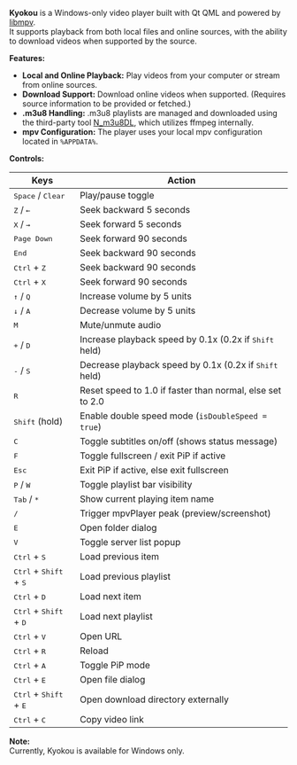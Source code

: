 **Kyokou** is a Windows-only video player built with Qt QML and powered by [libmpv](https://mpv.io/).  
It supports playback from both local files and online sources, with the ability to download videos when supported by the source.

**Features:**
- **Local and Online Playback:** Play videos from your computer or stream from online sources.
- **Download Support:** Download online videos when supported. (Requires source information to be provided or fetched.)
- **.m3u8 Handling:** .m3u8 playlists are managed and downloaded using the third-party tool [N_m3u8DL](https://github.com/nilaoda/N_m3u8DL-CLI), which utilizes ffmpeg internally.
- **mpv Configuration:** The player uses your local mpv configuration located in `%APPDATA%`.

**Controls:**

| Keys | Action |
|------|--------|
| <kbd>Space</kbd> / <kbd>Clear</kbd> | Play/pause toggle |
| <kbd>Z</kbd> / <kbd>←</kbd> | Seek backward 5 seconds |
| <kbd>X</kbd> / <kbd>→</kbd> | Seek forward 5 seconds |
| <kbd>Page Down</kbd> | Seek forward 90 seconds |
| <kbd>End</kbd> | Seek backward 90 seconds |
| <kbd>Ctrl</kbd> + <kbd>Z</kbd> | Seek backward 90 seconds |
| <kbd>Ctrl</kbd> + <kbd>X</kbd> | Seek forward 90 seconds |
| <kbd>↑</kbd> / <kbd>Q</kbd> | Increase volume by 5 units |
| <kbd>↓</kbd> / <kbd>A</kbd> | Decrease volume by 5 units |
| <kbd>M</kbd> | Mute/unmute audio |
| <kbd>+</kbd> / <kbd>D</kbd> | Increase playback speed by 0.1x (0.2x if <kbd>Shift</kbd> held) |
| <kbd>-</kbd> / <kbd>S</kbd> | Decrease playback speed by 0.1x (0.2x if <kbd>Shift</kbd> held) |
| <kbd>R</kbd> | Reset speed to 1.0 if faster than normal, else set to 2.0 |
| <kbd>Shift</kbd> (hold) | Enable double speed mode (<code>isDoubleSpeed = true</code>) |
| <kbd>C</kbd> | Toggle subtitles on/off (shows status message) |
| <kbd>F</kbd> | Toggle fullscreen / exit PiP if active |
| <kbd>Esc</kbd> | Exit PiP if active, else exit fullscreen |
| <kbd>P</kbd> / <kbd>W</kbd> | Toggle playlist bar visibility |
| <kbd>Tab</kbd> / <kbd>*</kbd> | Show current playing item name |
| <kbd>/</kbd> | Trigger mpvPlayer peak (preview/screenshot) |
| <kbd>E</kbd> | Open folder dialog |
| <kbd>V</kbd> | Toggle server list popup |
| <kbd>Ctrl</kbd> + <kbd>S</kbd> | Load previous item |
| <kbd>Ctrl</kbd> + <kbd>Shift</kbd> + <kbd>S</kbd> | Load previous playlist |
| <kbd>Ctrl</kbd> + <kbd>D</kbd> | Load next item |
| <kbd>Ctrl</kbd> + <kbd>Shift</kbd> + <kbd>D</kbd> | Load next playlist |
| <kbd>Ctrl</kbd> + <kbd>V</kbd> | Open URL |
| <kbd>Ctrl</kbd> + <kbd>R</kbd> | Reload |
| <kbd>Ctrl</kbd> + <kbd>A</kbd> | Toggle PiP mode |
| <kbd>Ctrl</kbd> + <kbd>E</kbd> | Open file dialog |
| <kbd>Ctrl</kbd> + <kbd>Shift</kbd> + <kbd>E</kbd> | Open download directory externally |
| <kbd>Ctrl</kbd> + <kbd>C</kbd> | Copy video link |


**Note:**  
Currently, Kyokou is available for Windows only.
